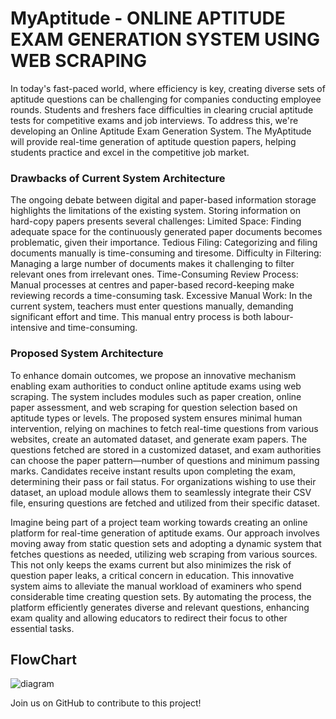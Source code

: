 # MyAptitude - ONLINE APTITUDE EXAM GENERATION SYSTEM USING WEB SCRAPING

In today's fast-paced world, where efficiency is key, creating diverse sets of aptitude questions can be challenging for companies conducting employee rounds. Students and freshers face difficulties in clearing crucial aptitude tests for competitive exams and job interviews. To address this, we're developing an Online Aptitude Exam Generation System. The MyAptitude will provide real-time generation of aptitude question papers, helping students practice and excel in the competitive job market.

### Drawbacks of Current System Architecture
The ongoing debate between digital and paper-based information storage highlights the limitations of the existing system. Storing information on hard-copy papers presents several challenges:
Limited Space: Finding adequate space for the continuously generated paper documents becomes problematic, given their importance.
Tedious Filing: Categorizing and filing documents manually is time-consuming and tiresome.
Difficulty in Filtering: Managing a large number of documents makes it challenging to filter relevant ones from irrelevant ones.
Time-Consuming Review Process: Manual processes at centres and paper-based record-keeping make reviewing records a time-consuming task.
Excessive Manual Work: In the current system, teachers must enter questions manually, demanding significant effort and time. This manual entry process is both labour-intensive and time-consuming.

### Proposed System Architecture
To enhance domain outcomes, we propose an innovative mechanism enabling exam authorities to conduct online aptitude exams using web scraping. The system includes modules such as paper creation, online paper assessment, and web scraping for question selection based on aptitude types or levels. 
The proposed system ensures minimal human intervention, relying on machines to fetch real-time questions from various websites, create an automated dataset, and generate exam papers. The questions fetched are stored in a customized dataset, and exam authorities can choose the paper pattern—number of questions and minimum passing marks. Candidates receive instant results upon completing the exam, determining their pass or fail status. For organizations wishing to use their dataset, an upload module allows them to seamlessly integrate their CSV file, ensuring questions are fetched and utilized from their specific dataset.

Imagine being part of a project team working towards creating an online platform for real-time generation of aptitude exams. Our approach involves moving away from static question sets and adopting a dynamic system that fetches questions as needed, utilizing web scraping from various sources. This not only keeps the exams current but also minimizes the risk of question paper leaks, a critical concern in education. This innovative system aims to alleviate the manual workload of examiners who spend considerable time creating question sets. By automating the process, the platform efficiently generates diverse and relevant questions, enhancing exam quality and allowing educators to redirect their focus to other essential tasks. 

## FlowChart
![diagram](https://github.com/Nisha-Sagar/MyAptitude/assets/121662936/20a9b8af-c8ad-40c9-85a1-bf1502997312)


Join us on GitHub to contribute to this project!





